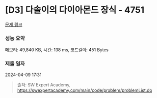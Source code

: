 # [D3] 다솔이의 다이아몬드 장식 - 4751 

[문제 링크](https://swexpertacademy.com/main/code/problem/problemDetail.do?contestProbId=AWSNw5jKzwMDFAUr) 

### 성능 요약

메모리: 49,840 KB, 시간: 138 ms, 코드길이: 451 Bytes

### 제출 일자

2024-04-09 17:31



> 출처: SW Expert Academy, https://swexpertacademy.com/main/code/problem/problemList.do